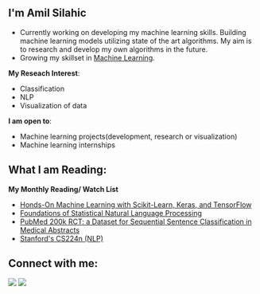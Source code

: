 ## I'm Amil Silahic


- Currently working on developing my machine learning skills. Building machine learning models utilizing state of the art algorithms. My aim is to research and develop my own algorithms in the future.
- Growing my skillset in [Machine Learning](https://github.com/SilahicAmil/Hands-On-Machine-Learning).

**My Reseach Interest**:
- Classification
- NLP
- Visualization of data

 **I am open to**:

- Machine learning projects(development, research or visualization)
- Machine learning internships


## What I am Reading:

**My Monthly Reading/ Watch List**
- [Honds-On Machine Learning with Scikit-Learn, Keras, and TensorFlow](https://www.oreilly.com/library/view/hands-on-machine-learning/9781492032632/)
- [Foundations of Statistical Natural Language Processing](https://www.amazon.com/Foundations-Statistical-Natural-Language-Processing/dp/0262133601)
- [PubMed 200k RCT: a Dataset for Sequential Sentence Classification in Medical Abstracts](https://arxiv.org/abs/1710.06071)
- [Stanford's CS224n (NLP)](https://youtube.com/playlist?list=PLoROMvodv4rOhcuXMZkNm7j3fVwBBY42z)



## Connect with me:

<p align = "center">
  
[<img src="https://img.shields.io/badge/kaggle-%2312100E.svg?&style=for-the-badge&logo=kaggle&logoColor=white&color=black" />](https://www.kaggle.com/amilsilahic)
[<img src="https://img.shields.io/badge/linkedin-%2312100E.svg?&style=for-the-badge&logo=linkedin&logoColor=white&color=black" />](https://www.linkedin.com/in/amil-silahic-4b5a01140/)

</p>



